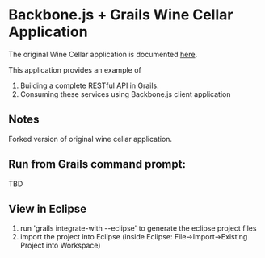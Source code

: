 # Backbone.js + Grails Wine Cellar Application #

The original Wine Cellar application is documented [here](http://coenraets.org/blog/2011/12/backbone-js-wine-cellar-tutorial-part-1-getting-started/).

This application provides an example of 

1. Building a complete RESTful API in Grails.
2. Consuming these services using Backbone.js client application

## Notes ##
Forked version of original wine cellar application. 

## Run from Grails command prompt: ##

TBD

## View in Eclipse ##

1. run 'grails integrate-with --eclipse' to generate the eclipse project files
2. import the project into Eclipse (inside Eclipse: File->Import->Existing Project into Workspace)

